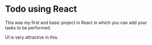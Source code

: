 # Todo using React 

This was my first and basic project in React in which you can add your tasks to be performed.   

UI is very attractive in this.


     
























































 


   
  





 




 





 



 




 














 




















































































